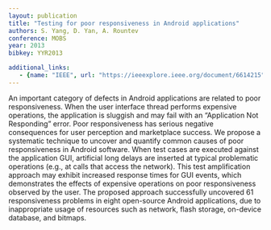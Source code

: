 ```yaml
---
layout: publication
title: "Testing for poor responsiveness in Android applications"
authors: S. Yang, D. Yan, A. Rountev
conference: MOBS
year: 2013
bibkey: YYR2013

additional_links:
   - {name: "IEEE", url: "https://ieeexplore.ieee.org/document/6614215"}
---
```

An important category of defects in Android applications are related to poor responsiveness. When the user interface thread performs expensive operations, the application is sluggish and may fail with an “Application Not Responding” error. Poor responsiveness has serious negative consequences for user perception and marketplace success. We propose a systematic technique to uncover and quantify common causes of poor responsiveness in Android software. When test cases are executed against the application GUI, artificial long delays are inserted at typical problematic operations (e.g., at calls that access the network). This test amplification approach may exhibit increased response times for GUI events, which demonstrates the effects of expensive operations on poor responsiveness observed by the user. The proposed approach successfully uncovered 61 responsiveness problems in eight open-source Android applications, due to inappropriate usage of resources such as network, flash storage, on-device database, and bitmaps.